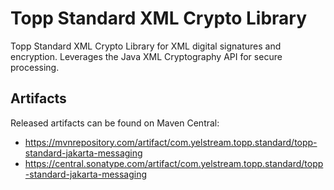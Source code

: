 # Topp Standard XML Crypto Library

Topp Standard XML Crypto Library for XML digital signatures and encryption.
Leverages the Java XML Cryptography API for secure processing.


## Artifacts

Released artifacts can be found on Maven Central:

* https://mvnrepository.com/artifact/com.yelstream.topp.standard/topp-standard-jakarta-messaging
* https://central.sonatype.com/artifact/com.yelstream.topp.standard/topp-standard-jakarta-messaging
